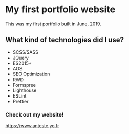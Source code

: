 # My first portfolio website

This was my first portfolio built in June, 2019.

## What kind of technologies did I use?

- SCSS/SASS
- JQuery
- ES2015+
- AOS
- SEO Optimization
- RWD
- Formspree
- Lighthouse
- ESLint
- Prettier

### Check out my website!

https://www.anteste.yo.fr
